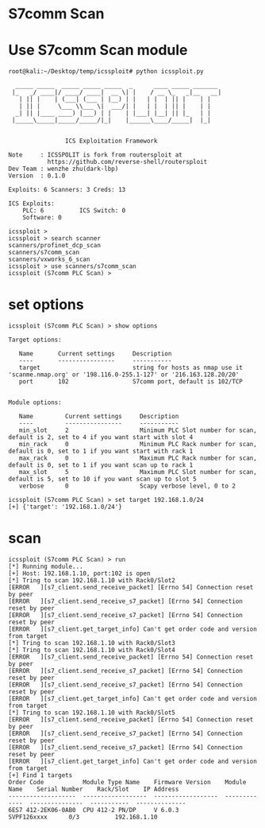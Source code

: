 # S7comm Scan

# Use S7comm Scan module
    root@kali:~/Desktop/temp/icssploit# python icssploit.py
    
      _____ _____  _____ _____ _____  _      ____ _____ _______
     |_   _/ ____|/ ____/ ____|  __ \| |    / __ \_   _|__   __|
       | || |    | (___| (___ | |__) | |   | |  | || |    | |
       | || |     \___ \\___ \|  ___/| |   | |  | || |    | |
      _| || |____ ____) |___) | |    | |___| |__| || |_   | |
     |_____\_____|_____/_____/|_|    |______\____/_____|  |_|
    
    
                    ICS Exploitation Framework
    
    Note     : ICSSPOLIT is fork from routersploit at
               https://github.com/reverse-shell/routersploit
    Dev Team : wenzhe zhu(dark-lbp)
    Version  : 0.1.0
    
    Exploits: 6 Scanners: 3 Creds: 13
    
    ICS Exploits:
        PLC: 6          ICS Switch: 0
        Software: 0
    
    icssploit >
    icssploit > search scanner
    scanners/profinet_dcp_scan
    scanners/s7comm_scan
    scanners/vxworks_6_scan
    icssploit > use scanners/s7comm_scan
    icssploit (S7comm PLC Scan) >

    
# set options
    icssploit (S7comm PLC Scan) > show options

    Target options:
    
       Name       Current settings     Description
       ----       ----------------     -----------
       target                          string for hosts as nmap use it 'scanme.nmap.org' or '198.116.0-255.1-127' or '216.163.128.20/20'
       port       102                  S7comm port, default is 102/TCP
    
    
    Module options:
    
       Name         Current settings     Description
       ----         ----------------     -----------
       min_slot     2                    Minimum PLC Slot number for scan, default is 2, set to 4 if you want start with slot 4
       min_rack     0                    Minimum PLC Rack number for scan, default is 0, set to 1 if you want start with rack 1
       max_rack     0                    Maximum PLC Rack number for scan, default is 0, set to 1 if you want scan up to rack 1
       max_slot     5                    Maximum PLC Slot number for scan, default is 5, set to 10 if you want scan up to slot 5
       verbose      0                    Scapy verbose level, 0 to 2
       
    icssploit (S7comm PLC Scan) > set target 192.168.1.0/24
    [+] {'target': '192.168.1.0/24'}

# scan
    icssploit (S7comm PLC Scan) > run
    [*] Running module...
    [+] Host: 192.168.1.10, port:102 is open
    [*] Tring to scan 192.168.1.10 with Rack0/Slot2
    [ERROR   ][s7_client.send_receive_packet] [Errno 54] Connection reset by peer
    [ERROR   ][s7_client.send_receive_s7_packet] [Errno 54] Connection reset by peer
    [ERROR   ][s7_client.send_receive_s7_packet] [Errno 54] Connection reset by peer
    [ERROR   ][s7_client.get_target_info] Can't get order code and version from target
    [*] Tring to scan 192.168.1.10 with Rack0/Slot3
    [*] Tring to scan 192.168.1.10 with Rack0/Slot4
    [ERROR   ][s7_client.send_receive_packet] [Errno 54] Connection reset by peer
    [ERROR   ][s7_client.send_receive_s7_packet] [Errno 54] Connection reset by peer
    [ERROR   ][s7_client.send_receive_s7_packet] [Errno 54] Connection reset by peer
    [ERROR   ][s7_client.get_target_info] Can't get order code and version from target
    [*] Tring to scan 192.168.1.10 with Rack0/Slot5
    [ERROR   ][s7_client.send_receive_packet] [Errno 54] Connection reset by peer
    [ERROR   ][s7_client.send_receive_s7_packet] [Errno 54] Connection reset by peer
    [ERROR   ][s7_client.send_receive_s7_packet] [Errno 54] Connection reset by peer
    [ERROR   ][s7_client.get_target_info] Can't get order code and version from target
    [+] Find 1 targets
    Order Code           Module Type Name    Firmware Version    Module Name    Serial Number    Rack/Slot    IP Address
    -------------------  ------------------  ------------------  -------------  ---------------  -----------  --------------
    6ES7 412-2EK06-0AB0  CPU 412-2 PN/DP     V 6.0.3                            SVPF126xxxx      0/3          192.168.1.10

